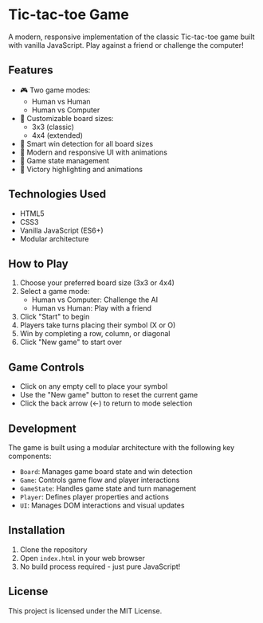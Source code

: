 # Tic-tac-toe Game

A modern, responsive implementation of the classic Tic-tac-toe game built with vanilla JavaScript. Play against a friend or challenge the computer!

## Features

- 🎮 Two game modes:
  - Human vs Human
  - Human vs Computer
- 📐 Customizable board sizes:
  - 3x3 (classic)
  - 4x4 (extended)
- 🎯 Smart win detection for all board sizes
- 🎨 Modern and responsive UI with animations
- 🔄 Game state management
- 🎉 Victory highlighting and animations

## Technologies Used

- HTML5
- CSS3
- Vanilla JavaScript (ES6+)
- Modular architecture

## How to Play

1. Choose your preferred board size (3x3 or 4x4)
2. Select a game mode:
   - Human vs Computer: Challenge the AI
   - Human vs Human: Play with a friend
3. Click "Start" to begin
4. Players take turns placing their symbol (X or O)
5. Win by completing a row, column, or diagonal
6. Click "New game" to start over

## Game Controls

- Click on any empty cell to place your symbol
- Use the "New game" button to reset the current game
- Click the back arrow (←) to return to mode selection

## Development

The game is built using a modular architecture with the following key components:

- `Board`: Manages game board state and win detection
- `Game`: Controls game flow and player interactions
- `GameState`: Handles game state and turn management
- `Player`: Defines player properties and actions
- `UI`: Manages DOM interactions and visual updates

## Installation

1. Clone the repository
2. Open `index.html` in your web browser
3. No build process required - just pure JavaScript!

## License

This project is licensed under the MIT License.
